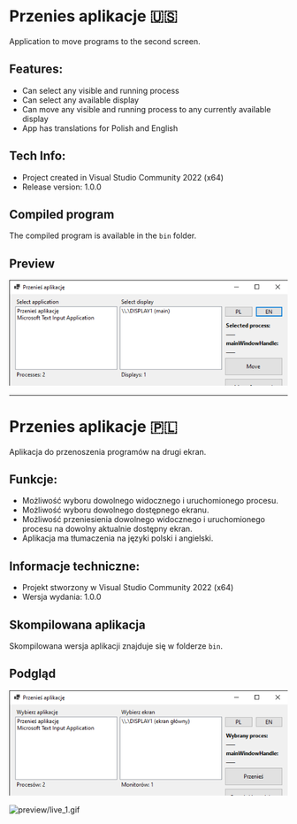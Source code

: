 # Przenies aplikacje 🇺🇸

Application to move programs to the second screen.

## Features:

* Can select any visible and running process
* Can select any available display
* Can move any visible and running process to any currently available display
* App has translations for Polish and English

## Tech Info:

* Project created in Visual Studio Community 2022 (x64)
* Release version: 1.0.0

## Compiled program

The compiled program is available in the `bin` folder.

## Preview

![preview/preview_2.png](preview/preview_2.png)

---

# Przenies aplikacje 🇵🇱

Aplikacja do przenoszenia programów na drugi ekran.

## Funkcje:

* Możliwość wyboru dowolnego widocznego i uruchomionego procesu.
* Możliwość wyboru dowolnego dostępnego ekranu.
* Możliwość przeniesienia dowolnego widocznego i uruchomionego procesu na dowolny aktualnie dostępny ekran.
* Aplikacja ma tłumaczenia na języki polski i angielski.

## Informacje techniczne:

* Projekt stworzony w Visual Studio Community 2022 (x64)
* Wersja wydania: 1.0.0

## Skompilowana aplikacja

Skompilowana wersja aplikacji znajduje się w folderze `bin`.

## Podgląd

![preview/preview_1.png](preview/preview_1.png)

![preview/live_1.gif](preview/live_1.gif)